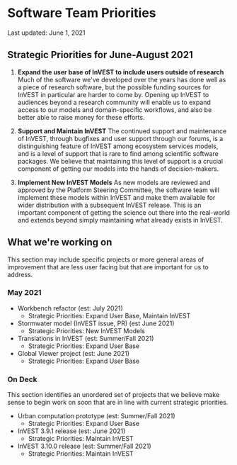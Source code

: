 # Software Team Priorities

Last updated: June 1, 2021

## Strategic Priorities for June-August 2021

<!--
For strategic priorities, be sure to list:
  1. The strategic priority
  2. Any additional information that's necessary to clarify the strategic
     priority beyond just the name.
  3. Why the priority matters.
-->

1. **Expand the user base of InVEST to include users outside of research**
   Much of the software we've developed over the years has done well as a piece
   of research software, but the possible funding sources for InVEST in
   particular are harder to come by. Opening up InVEST to audiences beyond a
   research community will enable us to expand access to our models and
   domain-specific workflows, and also be better able to raise money for these
   efforts.

2. **Support and Maintain InVEST**
   The continued support and maintenance of InVEST, through bugfixes and user
   support through our forums, is a distinguishing feature of InVEST among
   ecosystem services models, and is a level of support that is rare to find
   among scientific software packages. We believe that maintaining this level
   of support is a crucial component of getting our models into the hands of
   decision-makers.

3. **Implement New InVEST Models**
   As new models are reviewed and approved by the Platform Steering Committee,
   the software team will implement these models within InVEST and make them
   available for wider distribution with a subsequent InVEST release. This is
   an important component of getting the science out there into the real-world
   and extends beyond simply maintaining what already exists in InVEST.


## What we're working on

This section may include specific projects or more general areas of improvement
that are less user facing but that are important for us to address.

<!--

For each item, be sure to include:
  1. The item we're working on (just the title or a reference label is fine)
  2. Links to any relevant github issues/projects/repos/etc for an overview
  3. Estimated completion date
  4. The strategic objectives (from above) that the task contributes to.

-->

### May 2021

* Workbench refactor (est: July 2021)
  * Strategic Priorities: Expand User Base, Maintain InVEST
* Stormwater model (InVEST issue, PR) (est June 2021)
  * Strategic Priorities: New InVEST Models
* Translations in InVEST (est: Summer/Fall 2021)
  * Strategic Priorities: Expand User Base
* Global Viewer project (est: June 2021)
  * Strategic Priorities: Expand User Base

### On Deck

This section identifies an unordered set of projects that we believe make sense
to begin work on soon that are in line with current strategic priorities.

* Urban computation prototype (est: Summer/Fall 2021)
  * Strategic Priorities: Expand User Base
* InVEST 3.9.1 release (est: June 2021)
  * Strategic Priorities: Maintain InVEST
* InVEST 3.10.0 release (est: Summer/Fall 2021)
  * Strategic Priorities: Maintain InVEST
